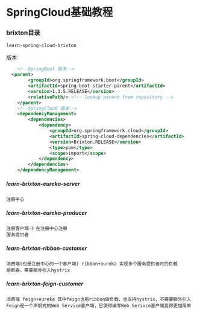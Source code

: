 # SpringCloud基础教程

### brixton目录

  `learn-spring-cloud-brixton`

  版本

```xml
	<!--SpringBoot 版本-->
  <parent>
		<groupId>org.springframework.boot</groupId>
		<artifactId>spring-boot-starter-parent</artifactId>
		<version>1.3.5.RELEASE</version>
		<relativePath/> <!-- lookup parent from repository -->
	</parent>
	<!--SpringCloud 版本-->
	<dependencyManagement>
		<dependencies>
			<dependency>
				<groupId>org.springframework.cloud</groupId>
				<artifactId>spring-cloud-dependencies</artifactId>
				<version>Brixton.RELEASE</version>
				<type>pom</type>
				<scope>import</scope>
			</dependency>
		</dependencies>
	</dependencyManagement>
```



##### learn-brixton-eureka-server

```
注册中心
```

##### learn-brixton-eureka-producer

```
注册客户端-》在注册中心注册
服务提供者
```

##### learn-brixton-ribbon-customer

```
消费端(也是注册中心的一个客户端) ribbon+eureka 实现多个服务提供者时的负载
熔断器，需要额外引入hystrix
```

##### learn-brixton-feign-customer

```
消费端 feign+eureka 其中feign也用ribbon做负载，也支持hystrix，不需要额外引入
Feign是一个声明式的Web Service客户端，它使得编写Web Serivce客户端变得更加简单
```

